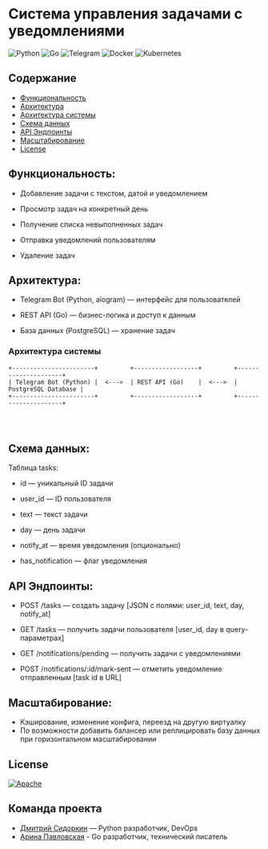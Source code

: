# Система управления задачами с уведомлениями
![Python](https://img.shields.io/badge/python-3670A0?style=for-the-badge&logo=python&logoColor=ffdd54)
![Go](https://img.shields.io/badge/go-%2300ADD8.svg?style=for-the-badge&logo=go&logoColor=white)
![Telegram](https://img.shields.io/badge/Telegram-2CA5E0?style=for-the-badge&logo=telegram&logoColor=white)
![Docker](https://img.shields.io/badge/docker-%230db7ed.svg?style=for-the-badge&logo=docker&logoColor=white)
![Kubernetes](https://img.shields.io/badge/kubernetes-%23326ce5.svg?style=for-the-badge&logo=kubernetes&logoColor=white)

## Содержание
- [Функциональность](#функциональность)
- [Архитектура](#архитектура)
- [Архитектура системы](#архитектура-системы)
- [Схема данных](#схема-данных)
- [API Эндпоинты](#api-эндпоинты)
- [Масштабирование](#масштабирование)
- [License](#license)

## Функциональность:

- Добавление задачи с текстом, датой и уведомлением

- Просмотр задач на конкретный день

- Получение списка невыполненных задач

- Отправка уведомлений пользователям

- Удаление задач

## Архитектура:

- Telegram Bot (Python, aiogram) — интерфейс для пользователей

- REST API (Go) — бизнес-логика и доступ к данным

- База данных (PostgreSQL) — хранение задач

### Архитектура системы

```plaintext
+-----------------------+         +------------------+         +---------------------+
| Telegram Bot (Python) |  <--->  | REST API (Go)    |  <--->  | PostgreSQL Database |
+-----------------------+         +------------------+         +---------------------+
                                                               
                                                                 
       
```

## Схема данных:

 Таблица tasks:

- id — уникальный ID задачи

- user_id — ID пользователя

- text — текст задачи

- day — день задачи

- notify_at — время уведомления (опционально)

- has_notification — флаг уведомления


## API Эндпоинты:

- POST /tasks — создать задачу [JSON с полями: user_id, text, day, notify_at]

- GET /tasks — получить задачи пользователя [user_id, day в query-параметрах]

- GET /notifications/pending — получить задачи с уведомлениями

- POST /notifications/:id/mark-sent — отметить уведомление отправленным [task id в URL]


## Масштабирование:

- Кэширование, изменение конфига, переезд на другую виртуалку
- По возможности добавить балансер или реплицировать базу данных при горизонтальном масштабировании

## License

[![Apache](https://img.shields.io/badge/apache-%23D42029.svg?style=for-the-badge&logo=apache&logoColor=white)](./LICENSE)

## Команда проекта

- [Дмитрий Сидоркин](https://t.me/sid00r) — Python разработчик, DevOps
- [Арина Павловская](https://t.me/yungeiren) - Go разработчик, технический писатель
